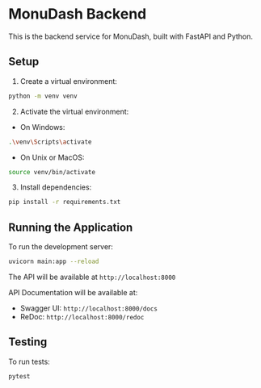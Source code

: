 # MonuDash Backend

This is the backend service for MonuDash, built with FastAPI and Python.

## Setup

1. Create a virtual environment:
```bash
python -m venv venv
```

2. Activate the virtual environment:
- On Windows:
```bash
.\venv\Scripts\activate
```
- On Unix or MacOS:
```bash
source venv/bin/activate
```

3. Install dependencies:
```bash
pip install -r requirements.txt
```

## Running the Application

To run the development server:
```bash
uvicorn main:app --reload
```

The API will be available at `http://localhost:8000`

API Documentation will be available at:
- Swagger UI: `http://localhost:8000/docs`
- ReDoc: `http://localhost:8000/redoc`

## Testing

To run tests:
```bash
pytest
``` 